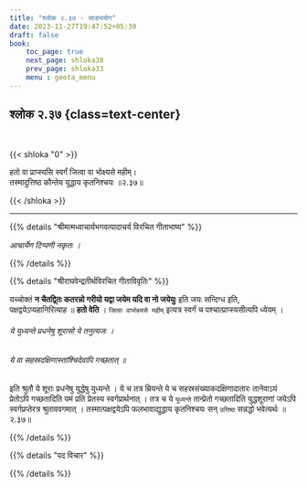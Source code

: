 ```yaml
---
title: "श्लोक २.३७ - साङ्ययोग"
date: 2023-11-27T19:47:52+05:30
draft: false
book:
    toc_page: true
    next_page: shloka38
    prev_page: shloka33
    menu : geeta_menu
---
```




## श्लोक २.३७ {class=text-center}

<br/>

{{< shloka  "0"  >}}

हतो वा प्राप्स्यसि स्वर्गं जित्वा वा भोक्ष्यसे महीम्।  
तस्मादुत्तिष्ठ कौन्तेय युद्धाय कृतनिश्चयः ॥२.३७॥

{{< /shloka >}}

---


{{% details "श्रीमत्मध्वाचार्यभगवत्पादाचर्य विरचित  गीताभाष्य" %}}

*आचार्येण टिप्पणी नकृतः ।*

{{% /details %}}



{{% details "श्रीराघवेन्द्रतीर्थविरचित गीताविवृतिः" %}}

यच्चोक्तं 
**न चैतद्वि्तः कतरन्नो गरीयो यद्वा जयेम यदि वा नो जयेयुः**
इति जयः सन्दिग्ध इति, पक्षद्वयेऽप्यहानिरित्याह ॥ 
**हतो वेति** । 
`जित्वा वाभोक्ष्यसे महीम्` इत्यत्र स्वर्गं च 
पश्चात्प्राप्स्यसीत्यपि ध्येयम्‌ ।   
###### ये युध्यन्ते प्रधनेषु शूरासो ये तनुत्यजः ।  
###### ये वा सहस्रदक्षिणास्तांश्चिदेवापि गच्छतात् ॥ 
इति श्रुतौ ये शूराः प्रधनेषु युद्धेषु युध्यन्ते । 
ये च तत्र म्रियन्ते ये च सहस्रसंख्याकदक्षिणादातारः 
तानेवाऽयं प्रेतोऽपि गच्छतादिति यमं प्रति प्रेतस्य 
स्वर्गप्रार्थनात्‌ । तत्र च ये `युध्यन्ते` तान्प्रेतो 
गच्छतादिति युद्धशूराणां जयेऽपि 
स्वर्गप्रप्तेरत्र श्रुताववगमात्‌ । तस्मात्पक्षद्वयेऽपि 
फलभावाद्युद्धाय कृतनिश्चयः 
सन् `उत्तिष्ठ` सन्नद्धो भवेत्यर्थः ॥२.३७॥

{{% /details %}}



{{% details "पद विचार" %}}


{{% /details %}}
